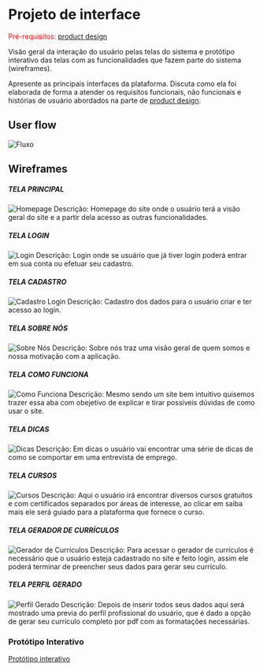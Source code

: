 
# Projeto de interface

<span style="color:red">Pré-requisitos: <a href="03-Product-design.md"> product design</a></span>

 Visão geral da interação do usuário pelas telas do sistema e protótipo interativo das telas com as funcionalidades que fazem parte do sistema (wireframes).

 Apresente as principais interfaces da plataforma. Discuta como ela foi elaborada de forma a atender os requisitos funcionais, não funcionais e histórias de usuário abordados na parte de <a href="03-Product-design.md"> product design</a></span>.

 ## User flow

![Fluxo](images/fluxo.jpg)


## Wireframes


##### TELA PRINCIPAL

![Homepage](images/telaPrincipal.png)
Descrição: Homepage do site onde o usuário terá a visão geral do site e a partir dela acesso as outras funcionalidades.

##### TELA LOGIN

![Login](images/telaLogin.png)
Descrição: Login onde se usuário que já tiver login poderá entrar em sua conta ou efetuar seu cadastro.

##### TELA CADASTRO

![Cadastro Login](images/telaCadastro.png)
Descrição: Cadastro dos dados para o usuário criar e ter acesso ao login.

##### TELA SOBRE NÓS

![Sobre Nós](images/telaSobreNos.png)
Descrição: Sobre nós traz uma visão geral de quem somos e nossa motivação com a aplicação.

##### TELA COMO FUNCIONA

![Como Funciona](images/telaComoFunciona.png)
Descrição: Mesmo sendo um site bem intuitivo quisemos trazer essa aba com obejetivo de explicar e tirar possíveis dúvidas de como usar o site.

##### TELA DICAS

![Dicas](images/telaDicas.png)
Descrição: Em dicas o usuário vai encontrar uma série de dicas de como se comportar em uma entrevista de emprego.

##### TELA CURSOS

![Cursos](images/telaCursos.png)
Descrição: Aqui o usuário irá encontrar diversos cursos gratuítos e com certificados separados por áreas de interesse, ao clicar em saiba mais ele será guiado para a plataforma que fornece o curso.

##### TELA GERADOR DE CURRÍCULOS

![Gerador de Currículos](images/telaCurriculo.png)
Descrição: Para acessar o gerador de currículos é necessário que o usuário esteja cadastrado no site e feito login, assim ele poderá terminar de preencher seus dados para gerar seu currículo.

##### TELA PERFIL GERADO

![Perfil Gerado](images/telaCurriculo2.png)
Descrição: Depois de inserir todos seus dados aqui será mostrado uma previa do perfil profissional do usuário, que é dado a opção de gerar seu currículo completo por pdf com as formatações necessárias.

### Protótipo Interativo

[Protótipo interativo](https://www.figma.com/proto/CrcEJGrKcesQyPxqsZfKER/Qualificaê-?node-id=5493-1787&p=f&t=x1swShgHbTfgPFGo-0&scaling=scale-down&content-scaling=fixed&page-id=5488%3A2&starting-point-node-id=5493%3A1787)  